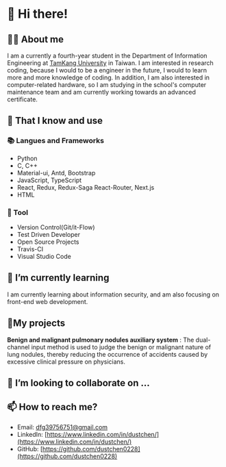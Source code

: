 # 👋 Hi there!

## 👨‍💻 About me
I am a currently a fourth-year student in the Department of Information Engineering at [TamKang University](https://tku.edu.tw) in Taiwan.
I am interested in research coding, because I would to be a engineer in the future, I would to learn more and more knowledge of coding.
In addition, I am also interested in computer-related hardware, so I am studying in the school's computer maintenance team and am currently working towards an advanced certificate.

## 🧠 That I know and use
### 📚 Langues and Frameworks
- Python
- C, C++
- Material-ui, Antd, Bootstrap
- JavaScript, TypeScript
- React, Redux, Redux-Saga React-Router, Next.js
- HTML

### 🔧 Tool
- Version Control(Git/it-Flow)
- Test Driven Developer
- Open Source Projects
- Travis-CI
- Visual Studio Code

## 🌱 I’m currently learning
I am currently learning about information security, and am also focusing on front-end web development. 

## 🚀My projects
**Benign and malignant pulmonary nodules auxiliary system** : The dual-channel input method is used to judge the benign or malignant nature of lung nodules, thereby reducing the occurrence of accidents caused by excessive clinical pressure on physicians.

## 💞️ I’m looking to collaborate on ...

## 📫 How to reach me?  
- Email: [dfg39756751@gmail.com](mailto:melvin0kuo@gmail.com)
- LinkedIn: [https://www.linkedin.com/in/dustchen/](https://www.linkedin.com/in/dustchen/)
- GitHub: [https://github.com/dustchen0228](https://github.com/dustchen0228)


